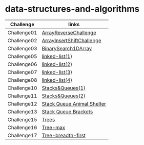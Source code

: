 # data-structures-and-algorithms

| Challenge | links |
| --------- | ----- |
| Challenge01 | [ArrayReverseChallenge](./ArrayReverseChallenge/README.md) |
| Challenge02 | [ArrayInsertShiftChallenge](./ArrayInsertShiftChallenge/README.md) |
| Challenge03 | [BinarySearch1DArray](./BinarySearch1DArray/README.md) |
| Challenge05 | [linked-list(1)](./linkedListImplementation(1)/README.md) |
| Challenge06 | [linked-list(2)](./LinkedListImplementation(2)/README.md) |
| Challenge07 | [linked-list(3)](./LinkedListImplementation(3)/README.md) |
| Challenge08 | [linked-list(4)](./LinkedListImplementation(4)/README.md) |
| Challenge10 | [Stacks&Queues(1)](./Stack&QueueImplementation(1)/README.md) |
| Challenge11 | [Stacks&Queues(2)](./Stack&QueueImplementation(2)/README.md) |
| Challenge12 | [Stack Queue Animal Shelter](./StackQueueAnimalShelter/README.md) |
| Challenge13 | [Stack Queue Brackets](./StackQueueBrackets/README.md) |
| Challenge15 | [Trees](./Trees/README.md) |
| Challenge16 | [Tree-max](./Tree-max/README.md) |
| Challenge17 | [Tree-breadth-first](./Tree-breadth-first/README.md) |

